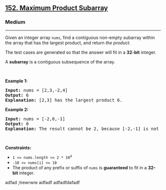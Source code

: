 <h2><a href="https://leetcode.com/problems/maximum-product-subarray/">152. Maximum Product Subarray</a></h2><h3>Medium</h3><hr><div><p>Given an integer array <code>nums</code>, find a contiguous non-empty subarray within the array that has the largest product, and return <em>the product</em>.</p>

<p>The test cases are generated so that the answer will fit in a <strong>32-bit</strong> integer.</p>

<p>A <strong>subarray</strong> is a contiguous subsequence of the array.</p>

<p>&nbsp;</p>
<p><strong>Example 1:</strong></p>

<pre><strong>Input:</strong> nums = [2,3,-2,4]
<strong>Output:</strong> 6
<strong>Explanation:</strong> [2,3] has the largest product 6.
</pre>

<p><strong>Example 2:</strong></p>

<pre><strong>Input:</strong> nums = [-2,0,-1]
<strong>Output:</strong> 0
<strong>Explanation:</strong> The result cannot be 2, because [-2,-1] is not a subarray.
</pre>

<p>&nbsp;</p>
<p><strong>Constraints:</strong></p>

<ul>
	<li><code>1 &lt;= nums.length &lt;= 2 * 10<sup>4</sup></code></li>
	<li><code>-10 &lt;= nums[i] &lt;= 10</code></li>
	<li>The product of any prefix or suffix of <code>nums</code> is <strong>guaranteed</strong> to fit in a <strong>32-bit</strong> integer.</li>
</ul>
</div>






adfad
;trewrwre
adfadf
adfadfdafadf
